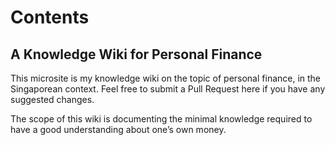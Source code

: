 # Contents

## A Knowledge Wiki for Personal Finance

This microsite is my knowledge wiki on the topic of personal finance, in the Singaporean context. Feel free to submit a Pull Request here if you have any suggested changes.

The scope of this wiki is documenting the minimal knowledge required to have a good understanding about one’s own money.






